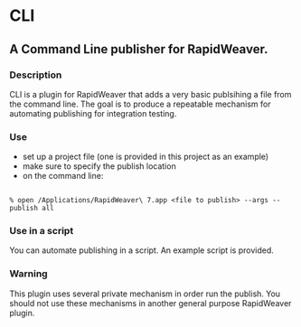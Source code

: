 # CLI


## A Command Line publisher for RapidWeaver.



### Description

CLI is a plugin for RapidWeaver that adds a very basic publsihing a file from the command line.  The goal is to produce a repeatable mechanism for automating publishing for integration testing.

### Use
 - set up a project file (one is provided in this project as an example)
 - make sure to specify the publish location
 - on the command line:

```

% open /Applications/RapidWeaver\ 7.app <file to publish> --args --publish all

```

### Use in a script
You can automate publishing in a script.  An example script is provided.


### Warning

This plugin uses several private mechanism in order run the publish. You should not use these mechanisms in another general purpose RapidWeaver plugin.
